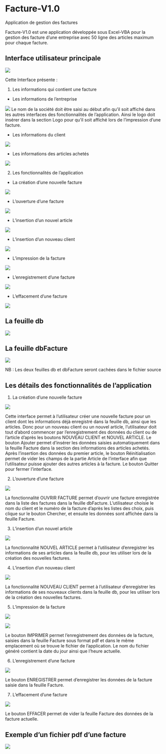 # Facture-V1.0
Application de gestion des factures

Facture-V1.0 est une application développée sous Excel-VBA pour la gestion des facture d’une entreprise avec 50 ligne des articles maximum pour chaque facture. 
 ## Interface utilisateur principale
 ![](Images/1.PNG)
 
 Cette Interface présente :
 1. Les informations qui contient une facture
   * Les informations de l’entreprise
   
![](Images/2.PNG)
Le nom de la société doit être saisi au début afin qu’il soit affiché dans les autres interfaces des fonctionnalités de l’application.
Ainsi le logo doit insérer dans la section Logo pour qu’il soit affiché lors de l’impression d’une facture.  

* Les informations du client

![](Images/3.PNG)

* Les informations des articles achetés

![](Images/4.PNG)

2. Les fonctionnalités de l’application

* La création d’une nouvelle facture

![](Images/5.PNG)

* L’ouverture d’une facture

![](Images/6.PNG)

* L’insertion d’un nouvel article

![](Images/7.PNG)

* L’insertion d’un nouveau client

![](Images/8.PNG)

*	L’impression de la facture

![](Images/9.PNG)

*	L’enregistrement d’une facture

![](Images/10.PNG)

*	L’effacement d’une facture

![](Images/11.PNG)

## La feuille db
![](Images/12.PNG)

## La feuille dbFacture
![](Images/13.PNG)

NB : Les deux feuilles db et dbFacture seront cachées dans le fichier source

## Les détails des fonctionnalités de l’application 

1. La création d’une nouvelle facture

![](Images/14.PNG)

Cette interface permet à l’utilisateur créer une nouvelle facture pour un client dont les informations déjà enregistré dans la feuille db, ainsi que les articles.
Donc pour un nouveau client ou un nouvel article, l’utilisateur doit tout d’abord commencer par l’enregistrement des données du client ou de l’article d’après les boutons NOUVEAU CLIENT et NOUVEL ARTICLE.
Le bouton Ajouter permet d’insérer les données saisies automatiquement dans la feuille Facture dans la section des informations des articles achetés.
Après l’insertion des données du premier article, le bouton Réinitialisation permet de vider les champs de la partie Article de l’interface afin que l’utilisateur puisse ajouter des autres articles à la facture.
Le bouton Quitter pour fermer l’interface.

2. L’ouverture d’une facture

![](Images/15.PNG)

La fonctionnalité OUVRIR FACTURE permet d’ouvrir une facture enregistrée dans la liste des factures dans la feuille dbFacture. 
L’utilisateur choisie le nom du client et le numéro de la facture d’après les listes des choix, puis clique sur le bouton Chercher, et ensuite les données sont affichée dans la feuille Facture.

3. L’insertion d’un nouvel article

![](Images/16.PNG)

La fonctionnalité NOUVEL ARTICLE permet à l’utilisateur d’enregistrer les informations de ses articles dans la feuille db, pour les utiliser lors de la création des nouvelles factures.

4. L’insertion d’un nouveau client

![](Images/17.PNG)

La fonctionnalité NOUVEAU CLIENT permet à l’utilisateur d’enregistrer les informations de ses nouveaux clients dans la feuille db, pour les utiliser lors de la création des nouvelles factures.

5. L’impression de la facture

![](Images/19.PNG)

![](Images/18.PNG)

Le bouton IMPRIMER permet l’enregistrement des données de la facture, saisies dans la feuille Facture sous format pdf et dans le même emplacement où se trouve le fichier de l’application.
Le nom du fichier généré contient la date du jour ainsi que l’heure actuelle.

6. L’enregistrement d’une facture

![](Images/20.PNG)

Le bouton ENREGISTRER permet d’enregistrer les données de la facture saisie dans la feuille Facture.

7. L’effacement d’une facture

![](Images/21.PNG)

Le bouton EFFACER permet de vider la feuille Facture des données de la facture actuelle.

## Exemple d’un fichier pdf d’une facture

![](Images/22.PNG)

